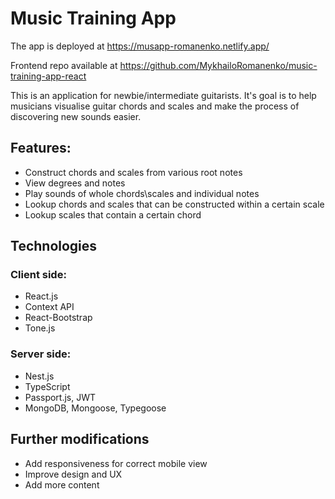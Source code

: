 
# Music Training App

The app is deployed at https://musapp-romanenko.netlify.app/ 

Frontend repo available at https://github.com/MykhailoRomanenko/music-training-app-react

This is an application for newbie/intermediate guitarists. 
It's goal is to help musicians visualise guitar chords and scales and make the process of discovering new sounds easier.

## Features: 
- Construct chords and scales from various root notes
- View degrees and notes
- Play sounds of whole chords\scales and individual notes
- Lookup chords and scales that can be constructed within a certain scale
- Lookup scales that contain a certain chord

## Technologies
### Client side:
- React.js
- Context API
- React-Bootstrap
- Tone.js
### Server side:
- Nest.js
- TypeScript
- Passport.js, JWT
- MongoDB, Mongoose, Typegoose

## Further modifications
- Add responsiveness for correct mobile view
- Improve design and UX
- Add more content

